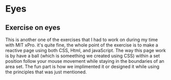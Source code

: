 # Eyes

## Exercise on eyes

This is another one of the exercises that I had to work on during my time with MIT xPro. 
it's quite fine, the whole point of the exercise is to make a reactive page using both CSS, Html, and javaScript.
The way this page work is by have a ball (which is someething we created using CSS) within a set position follow your mouse movement while staying in the 
boundaries of an area set. The fun part is how we implimented it or designed it while using the principles that was just mentioned.  



